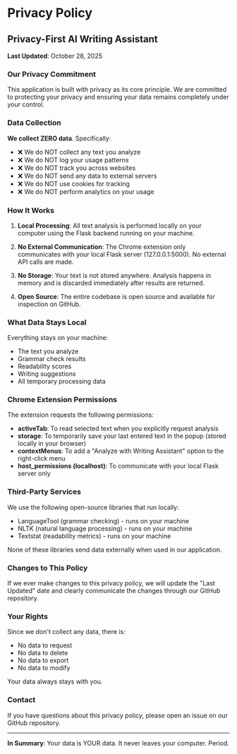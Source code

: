 # Privacy Policy

## Privacy-First AI Writing Assistant

**Last Updated**: October 28, 2025

### Our Privacy Commitment

This application is built with privacy as its core principle. We are committed to protecting your privacy and ensuring your data remains completely under your control.

### Data Collection

**We collect ZERO data**. Specifically:

- ❌ We do NOT collect any text you analyze
- ❌ We do NOT log your usage patterns
- ❌ We do NOT track you across websites
- ❌ We do NOT send any data to external servers
- ❌ We do NOT use cookies for tracking
- ❌ We do NOT perform analytics on your usage

### How It Works

1. **Local Processing**: All text analysis is performed locally on your computer using the Flask backend running on your machine.

2. **No External Communication**: The Chrome extension only communicates with your local Flask server (127.0.0.1:5000). No external API calls are made.

3. **No Storage**: Your text is not stored anywhere. Analysis happens in memory and is discarded immediately after results are returned.

4. **Open Source**: The entire codebase is open source and available for inspection on GitHub.

### What Data Stays Local

Everything stays on your machine:
- The text you analyze
- Grammar check results
- Readability scores
- Writing suggestions
- All temporary processing data

### Chrome Extension Permissions

The extension requests the following permissions:

- **activeTab**: To read selected text when you explicitly request analysis
- **storage**: To temporarily save your last entered text in the popup (stored locally in your browser)
- **contextMenus**: To add a "Analyze with Writing Assistant" option to the right-click menu
- **host_permissions (localhost)**: To communicate with your local Flask server only

### Third-Party Services

We use the following open-source libraries that run locally:
- LanguageTool (grammar checking) - runs on your machine
- NLTK (natural language processing) - runs on your machine
- Textstat (readability metrics) - runs on your machine

None of these libraries send data externally when used in our application.

### Changes to This Policy

If we ever make changes to this privacy policy, we will update the "Last Updated" date and clearly communicate the changes through our GitHub repository.

### Your Rights

Since we don't collect any data, there is:
- No data to request
- No data to delete
- No data to export
- No data to modify

Your data always stays with you.

### Contact

If you have questions about this privacy policy, please open an issue on our GitHub repository.

---

**In Summary**: Your data is YOUR data. It never leaves your computer. Period.
